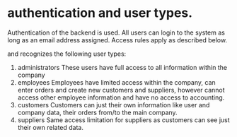 # authentication and user types.

Authentication of the backend is used. All users can login to the system as long as an email address assigned. Access rules apply as described below.

 and recognizes the following user types:
1. administrators
   These users have full access to all information within the company
2. employees
    Employees have limited access within the company, can enter orders and create new customers and suppliers, however cannot access other employee information and have no access to accounting.
3. customers
    Customers can just their own information like user and company data, their orders from/to the main company.
4. suppliers
    Same access limitation for suppliers as customers can see just their own related data.